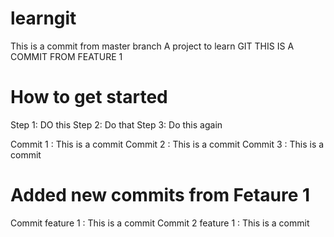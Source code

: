 # learngit
This is a commit from master branch
A project to learn GIT
THIS IS A COMMIT FROM FEATURE 1

# How to get started
Step 1: DO this
Step 2: Do that
Step 3: Do this again

Commit 1 : This is a commit
Commit 2 : This is a commit
Commit 3 : This is a commit

# Added new commits from Fetaure 1
Commit feature 1 : This is a commit
Commit 2 feature 1 : This is a commit
